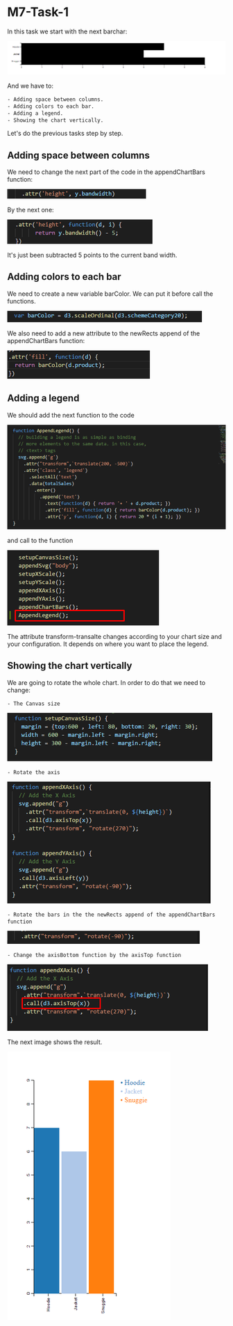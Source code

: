 # M7-Task-1

In this task we start with the next barchar:

![Alt text](images/Screenshot_1.png?raw=true "Title")

And we have to:

    - Adding space between columns.
    - Adding colors to each bar.
    - Adding a legend.
    - Showing the chart vertically.

Let's do the previous tasks step by step.

## Adding space between columns

We need to change the next part of the code in the appendChartBars function:
 
![Alt text](images/Screenshot_2.png?raw=true "Title")

By the next one:

![Alt text](images/Screenshot_3.png?raw=true "Title")

It's just been subtracted 5 points to the current band width.

## Adding colors to each bar

We need to create a new variable barColor. We can put it before call the functions.

![Alt text](images/Screenshot_4.png?raw=true "Title")

We also need to add a new attribute to the newRects append of the appendChartBars function:

![Alt text](images/Screenshot_5.png?raw=true "Title")

## Adding a legend

We should add the next function to the code

![Alt text](images/Screenshot_6.png?raw=true "Title")

and call to the function

![Alt text](images/Screenshot_7.png?raw=true "Title")

The attribute transform-transalte changes according to your chart size and your configuration. It depends on where you want to place the legend.

## Showing the chart vertically

We are going to rotate the whole chart. In order to do that we need to change: 

    - The Canvas size
        
![Alt text](images/Screenshot_8.png?raw=true "Title")

    - Rotate the axis

![Alt text](images/Screenshot_9.png?raw=true "Title")

    - Rotate the bars in the the newRects append of the appendChartBars function

![Alt text](images/Screenshot_10.png?raw=true "Title")

    - Change the axisBottom function by the axisTop function

![Alt text](images/Screenshot_12.png?raw=true "Title")

The next image shows the result.

![Alt text](images/Screenshot_11.png?raw=true "Title")
